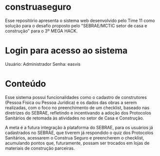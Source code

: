 # construaseguro
Esse repositório apresenta o sistema web desenvolvido pelo Time 11 como solução para o desafio proposto pelo "SEBRAE/MCTIC setor de casa e construção" para o 3º MEGA HACK.

# Login para acesso ao sistema
Usuário: Administrador
Senha: easvis

# Conteúdo
Esse sistema possui funcionalidades como o cadastro de construtores (Pessoa Física ou Pessoa Jurídica)
e os dados das obras a serem realizadas, com o foco no preenchimento de um checklist, baseado nas
diretrizes do SEBRAE, refletindo e incentivando a adoção dos Protocolos Sanitários de retomada às
atividades no setor de Casa e Construção.

A meta é a futura integração à plataforma do SEBRAE, para os usuários já cadastrados no SEBRAE, que tiverem já respondido o quiz dos Protocolos Sanitários, acessarem o Construa Seguro e preencherem o checklist, acumulando pontos que, futuramente, possam ser trocados em lojas de materiais de construção parceiras.